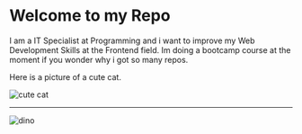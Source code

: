 # Welcome to my Repo

I am a IT Specialist at Programming and i want to improve my Web Development Skills at the Frontend field. Im doing a bootcamp course at the moment if you wonder why i got so many repos.

Here is a picture of a cute cat.

![cute cat](https://www.cats.org.uk/uploads/images/featurebox_sidebar_kids/grief-and-loss.jpg)

---

![dino](https://github.com/saadeghi/saadeghi/blob/master/dino.gif?raw=true)
